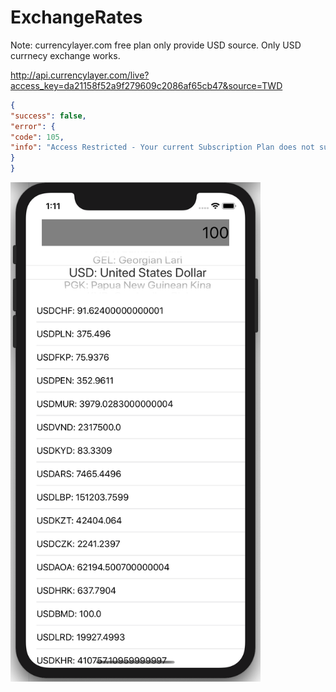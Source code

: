 # ExchangeRates

Note: currencylayer.com free plan only provide USD source. Only USD currnecy exchange works.

http://api.currencylayer.com/live?access_key=da21158f52a9f279609c2086af65cb47&source=TWD

```JSON
{
"success": false,
"error": {
"code": 105,
"info": "Access Restricted - Your current Subscription Plan does not support Source Currency Switching."
}
}
```

<div>
  <img src="https://github.com/liuznsn/ExchangeRates/blob/master/screen.png" width="400">
</div>

